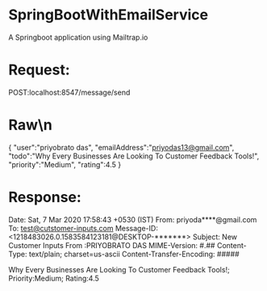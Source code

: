 # SpringBootWithEmailService
A Springboot application using Mailtrap.io

# Request:
POST:localhost:8547/message/send

# Raw\n
{
	"user":"priyobrato das",
	"emailAddress":"priyodas13@gmail.com",
	"todo":"Why Every Businesses Are Looking To Customer Feedback Tools!",
	"priority":"Medium",
	"rating":4.5
}

# Response:

Date: Sat, 7 Mar 2020 17:58:43 +0530 (IST)
From: priyoda****@gmail.com
To: test@cutstomer-inputs.com
Message-ID: <1218483026.0.1583584123181@DESKTOP-*******>
Subject: New Customer Inputs From :PRIYOBRATO DAS
MIME-Version: #.##
Content-Type: text/plain; charset=us-ascii
Content-Transfer-Encoding: #####

Why Every Businesses Are Looking To Customer Feedback Tools!;
Priority:Medium;
Rating:4.5
